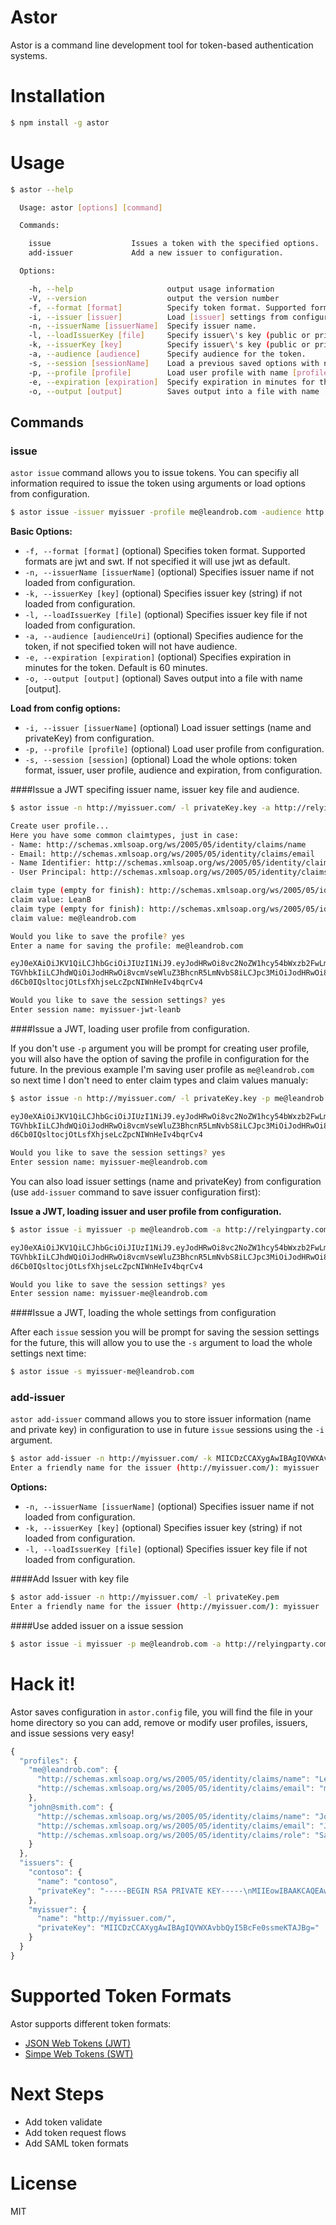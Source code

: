 Astor
=============
Astor is a command line development tool for token-based authentication systems.

# Installation

```bash
$ npm install -g astor
```

# Usage

```bash
$ astor --help

  Usage: astor [options] [command]

  Commands:

    issue                  Issues a token with the specified options.
    add-issuer             Add a new issuer to configuration.

  Options:

    -h, --help                     output usage information
    -V, --version                  output the version number
    -f, --format [format]          Specify token format. Supported formats: jwt (default) and swt.
    -i, --issuer [issuer]          Load [issuer] settings from configuration.
    -n, --issuerName [issuerName]  Specify issuer name.
    -l, --loadIssuerKey [file]     Specify issuer\'s key (public or private). Relative path to key file in PEM format.
    -k, --issuerKey [key]          Specify issuer\'s key (public or private).
    -a, --audience [audience]      Specify audience for the token.
    -s, --session [sessionName]    Load a previous saved options with name [sessionName] for configuration.
    -p, --profile [profile]        Load user profile with name [profile] from configuration.
    -e, --expiration [expiration]  Specify expiration in minutes for the token. Default is 60 minutes.
    -o, --output [output]          Saves output into a file with name [output].
```

## Commands

### issue

`astor issue` command allows you to issue tokens. You can specifiy all information required to issue the token using arguments or load options from configuration.

```bash
$ astor issue -issuer myissuer -profile me@leandrob.com -audience http://relyingparty.com/
```

**Basic Options:**

* `-f, --format [format]` (optional) Specifies token format. Supported formats are jwt and swt. If not specified it will use jwt as default.
* `-n, --issuerName [issuerName]` (optional) Specifies issuer name if not loaded from configuration.
* `-k, --issuerKey [key]` (optional) Specifies issuer key (string) if not loaded from configuration.
* `-l, --loadIssuerKey [file]` (optional) Specifies issuer key file if not loaded from configuration.
* `-a, --audience [audienceUri]` (optional) Specifies audience for the token, if not specified token will not have audience.
* `-e, --expiration [expiration]` (optional) Specifies expiration in minutes for the token. Default is 60 minutes.
* `-o, --output [output]` (optional) Saves output into a file with name [output].


**Load from config options:**

* `-i, --issuer [issuerName]` (optional) Load issuer settings (name and privateKey) from configuration. 
* `-p, --profile [profile]` (optional) Load user profile from configuration.
* `-s, --session [session]` (optional) Load the whole options: token format, issuer, user profile, audience and expiration, from configuration.


####Issue a JWT specifing issuer name, issuer key file and audience.

```bash
$ astor issue -n http://myissuer.com/ -l privateKey.key -a http://relyingparty.com/

Create user profile...
Here you have some common claimtypes, just in case:
- Name: http://schemas.xmlsoap.org/ws/2005/05/identity/claims/name
- Email: http://schemas.xmlsoap.org/ws/2005/05/identity/claims/email
- Name Identifier: http://schemas.xmlsoap.org/ws/2005/05/identity/claims/nameidentifier
- User Principal: http://schemas.xmlsoap.org/ws/2005/05/identity/claims/upn

claim type (empty for finish): http://schemas.xmlsoap.org/ws/2005/05/identity/claims/name
claim value: LeanB
claim type (empty for finish): http://schemas.xmlsoap.org/ws/2005/05/identity/claims/email
claim value: me@leandrob.com

Would you like to save the profile? yes
Enter a name for saving the profile: me@leandrob.com

eyJ0eXAiOiJKV1QiLCJhbGciOiJIUzI1NiJ9.eyJodHRwOi8vc2NoZW1hcy54bWxzb2FwLm9yZy93cy8yMDA1LzA1L2lkZW50aXR5L2NsYWltcy9uYW1lIjoi
TGVhbkIiLCJhdWQiOiJodHRwOi8vcmVseWluZ3BhcnR5LmNvbS8iLCJpc3MiOiJodHRwOi8vbXlpc3N1ZXIuY29tLyIsImlhdCI6MTM5NzM3NjU5MX0.
d6Cb0IQsltocjOtLsfXhjseLcZpcNIWnHeIv4bqrCv4

Would you like to save the session settings? yes
Enter session name: myissuer-jwt-leanb
```

####Issue a JWT, loading user profile from configuration.

If you don't use `-p` argument you will be prompt for creating user profile, you will also have the option of saving the profile in configuration for the future. In the previous example I'm saving user profile as `me@leandrob.com` so next time I don't need to enter claim types and claim values manualy:

```bash
$ astor issue -n http://myissuer.com/ -l privateKey.key -p me@leandrob.com -a http://relyingparty.com/

eyJ0eXAiOiJKV1QiLCJhbGciOiJIUzI1NiJ9.eyJodHRwOi8vc2NoZW1hcy54bWxzb2FwLm9yZy93cy8yMDA1LzA1L2lkZW50aXR5L2NsYWltcy9uYW1lIjoi
TGVhbkIiLCJhdWQiOiJodHRwOi8vcmVseWluZ3BhcnR5LmNvbS8iLCJpc3MiOiJodHRwOi8vbXlpc3N1ZXIuY29tLyIsImlhdCI6MTM5NzM3NjU5MX0.
d6Cb0IQsltocjOtLsfXhjseLcZpcNIWnHeIv4bqrCv4

Would you like to save the session settings? yes
Enter session name: myissuer-me@leandrob.com
```
You can also load issuer settings (name and privateKey) from configuration (use `add-issuer` command to save issuer configuration first):

**Issue a JWT, loading issuer and user profile from configuration.**

```bash
$ astor issue -i myissuer -p me@leandrob.com -a http://relyingparty.com/ 

eyJ0eXAiOiJKV1QiLCJhbGciOiJIUzI1NiJ9.eyJodHRwOi8vc2NoZW1hcy54bWxzb2FwLm9yZy93cy8yMDA1LzA1L2lkZW50aXR5L2NsYWltcy9uYW1lIjoi
TGVhbkIiLCJhdWQiOiJodHRwOi8vcmVseWluZ3BhcnR5LmNvbS8iLCJpc3MiOiJodHRwOi8vbXlpc3N1ZXIuY29tLyIsImlhdCI6MTM5NzM3NjU5MX0.
d6Cb0IQsltocjOtLsfXhjseLcZpcNIWnHeIv4bqrCv4

Would you like to save the session settings? yes
Enter session name: myissuer-me@leandrob.com
```

####Issue a JWT, loading the whole settings from configuration

After each `issue` session you will be prompt for saving the session settings for the future, this will allow you to use the `-s` argument to load the whole settings next time:

```bash
$ astor issue -s myissuer-me@leandrob.com
```

### add-issuer

`astor add-issuer` command allows you to store issuer information (name and private key) in configuration to use in future `issue` sessions using the `-i` argument.

```bash
$ astor add-issuer -n http://myissuer.com/ -k MIICDzCCAXygAwIBAgIQVWXAvbbQyI5BcFe0ssmeKTAJBg=
Enter a friendly name for the issuer (http://myissuer.com/): myissuer
```

**Options:**

* `-n, --issuerName [issuerName]` (optional) Specifies issuer name if not loaded from configuration.
* `-k, --issuerKey [key]` (optional) Specifies issuer key (string) if not loaded from configuration.
* `-l, --loadIssuerKey [file]` (optional) Specifies issuer key file if not loaded from configuration.

####Add Issuer with key file

```bash
$ astor add-issuer -n http://myissuer.com/ -l privateKey.pem
Enter a friendly name for the issuer (http://myissuer.com/): myissuer
```
####Use added issuer on a issue session

```bash
$ astor issue -i myissuer -p me@leandrob.com -a http://relyingparty.com/ 
```

# Hack it!

Astor saves configuration in `astor.config` file, you will find the file in your home directory so you can add, remove or modify user profiles, issuers, and issue sessions very easy!

```javascript
{
  "profiles": {
    "me@leandrob.com": {
      "http://schemas.xmlsoap.org/ws/2005/05/identity/claims/name": "Leandro Boffi",
      "http://schemas.xmlsoap.org/ws/2005/05/identity/claims/email": "me@leandrob.com"
    },
    "john@smith.com": {
      "http://schemas.xmlsoap.org/ws/2005/05/identity/claims/name": "John Smith",
      "http://schemas.xmlsoap.org/ws/2005/05/identity/claims/email": "John Smith",
      "http://schemas.xmlsoap.org/ws/2005/05/identity/claims/role": "Sales Manager",
    }
  },
  "issuers": {
    "contoso": {
      "name": "contoso",
      "privateKey": "-----BEGIN RSA PRIVATE KEY-----\nMIIEowIBAAKCAQEAwST\n-----END RSA PRIVATE KEY-----\n"
    },
    "myissuer": {
      "name": "http://myissuer.com/",
      "privateKey": "MIICDzCCAXygAwIBAgIQVWXAvbbQyI5BcFe0ssmeKTAJBg="
    }
  }
}
```

# Supported Token Formats

Astor supports different token formats:

* [JSON Web Tokens (JWT)](http://self-issued.info/docs/draft-ietf-oauth-json-web-token.html)
* [Simpe Web Tokens (SWT)](http://msdn.microsoft.com/en-us/library/windowsazure/hh781551.aspx)

# Next Steps

* Add token validate
* Add token request flows
* Add SAML token formats

# License

MIT





